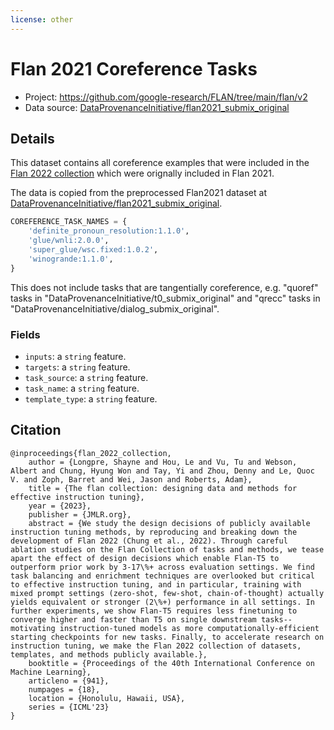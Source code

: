 ```yaml
---
license: other
---
```


# Flan 2021 Coreference Tasks

- Project: https://github.com/google-research/FLAN/tree/main/flan/v2
- Data source: [DataProvenanceInitiative/flan2021_submix_original](https://huggingface.co/datasets/DataProvenanceInitiative/flan2021_submix_original)

## Details

This dataset contains all coreference examples that were included in the [Flan 2022 collection](https://github.com/google-research/FLAN/tree/main/flan/v2) which were orignally included in Flan 2021.

The data is copied from the preprocessed Flan2021 dataset at [DataProvenanceInitiative/flan2021_submix_original](https://huggingface.co/datasets/DataProvenanceInitiative/flan2021_submix_original).

```python
COREFERENCE_TASK_NAMES = {
    'definite_pronoun_resolution:1.1.0',
    'glue/wnli:2.0.0',
    'super_glue/wsc.fixed:1.0.2',
    'winogrande:1.1.0',
}
```

This does not include tasks that are tangentially coreference, e.g. "quoref" tasks in "DataProvenanceInitiative/t0_submix_original" and "qrecc" tasks in "DataProvenanceInitiative/dialog_submix_original".

### Fields

- `inputs`: a `string` feature.
- `targets`: a `string` feature.
- `task_source`: a `string` feature.
- `task_name`: a `string` feature.
- `template_type`: a `string` feature.

## Citation
```
@inproceedings{flan_2022_collection,
    author = {Longpre, Shayne and Hou, Le and Vu, Tu and Webson, Albert and Chung, Hyung Won and Tay, Yi and Zhou, Denny and Le, Quoc V. and Zoph, Barret and Wei, Jason and Roberts, Adam},
    title = {The flan collection: designing data and methods for effective instruction tuning},
    year = {2023},
    publisher = {JMLR.org},
    abstract = {We study the design decisions of publicly available instruction tuning methods, by reproducing and breaking down the development of Flan 2022 (Chung et al., 2022). Through careful ablation studies on the Flan Collection of tasks and methods, we tease apart the effect of design decisions which enable Flan-T5 to outperform prior work by 3-17\%+ across evaluation settings. We find task balancing and enrichment techniques are overlooked but critical to effective instruction tuning, and in particular, training with mixed prompt settings (zero-shot, few-shot, chain-of-thought) actually yields equivalent or stronger (2\%+) performance in all settings. In further experiments, we show Flan-T5 requires less finetuning to converge higher and faster than T5 on single downstream tasks--motivating instruction-tuned models as more computationally-efficient starting checkpoints for new tasks. Finally, to accelerate research on instruction tuning, we make the Flan 2022 collection of datasets, templates, and methods publicly available.},
    booktitle = {Proceedings of the 40th International Conference on Machine Learning},
    articleno = {941},
    numpages = {18},
    location = {Honolulu, Hawaii, USA},
    series = {ICML'23}
}
```